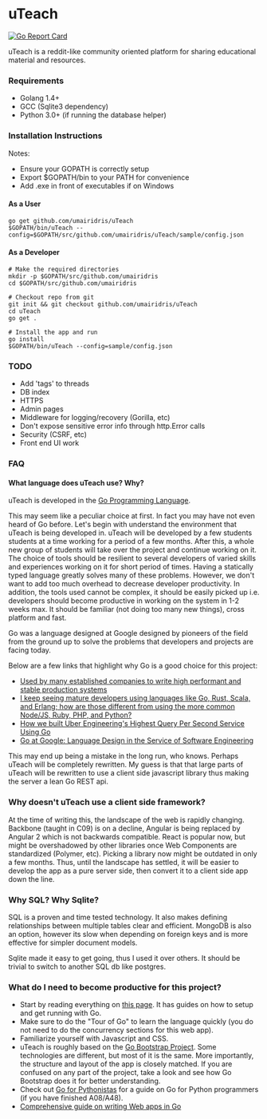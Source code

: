 # uTeach

[![Go Report Card](https://goreportcard.com/badge/github.com/UmairIdris/uTeach)](https://goreportcard.com/report/github.com/UmairIdris/uTeach)

uTeach is a reddit-like community oriented platform for sharing educational material and resources.

### Requirements
- Golang 1.4+
- GCC (Sqlite3 dependency)
- Python 3.0+ (if running the database helper)

### Installation Instructions
Notes:
- Ensure your GOPATH is correctly setup
- Export $GOPATH/bin to your PATH for convenience
- Add .exe in front of executables if on Windows

#### As a User
```
go get github.com/umairidris/uTeach
$GOPATH/bin/uTeach --config=$GOPATH/src/github.com/umairidris/uTeach/sample/config.json
```

#### As a Developer
```
# Make the required directories
mkdir -p $GOPATH/src/github.com/umairidris
cd $GOPATH/src/github.com/umairidris

# Checkout repo from git
git init && git checkout github.com/umairidris/uTeach
cd uTeach
go get .

# Install the app and run
go install
$GOPATH/bin/uTeach --config=sample/config.json
```

### TODO
- Add 'tags' to threads
- DB index
- HTTPS
- Admin pages
- Middleware for logging/recovery (Gorilla, etc)
- Don't expose sensitive error info through http.Error calls
- Security (CSRF, etc)
- Front end UI work

### FAQ

#### What language does uTeach use? Why?
uTeach is developed in the [Go Programming Language](https://golang.org/).

This may seem like a peculiar choice at first. In fact you may have not even heard of Go before.
Let's begin with understand the environment that uTeach is being developed in.
uTeach will be developed by a few students students at a time working for a period of a few months.
After this, a whole new group of students will take over the project and continue working on it.
The choice of tools should be resilient to several developers of varied skills and experiences working on it for short period of times.
Having a statically typed language greatly solves many of these problems. However, we don't want to add too much overhead to decrease developer productivity. In addition, the tools used cannot be complex, it should be easily picked up i.e. developers should become productive in working on the system in 1-2 weeks max.
It should be familiar (not doing too many new things), cross platform and fast.

Go was a language designed at Google designed by pioneers of the field from the ground up to solve the problems that developers and projects are facing today.


Below are a few links that highlight why Go is a good choice for this project:
- [Used by many established companies to write high performant and stable production systems](https://github.com/golang/go/wiki/GoUsers)
- [I keep seeing mature developers using languages like Go, Rust, Scala, and Erlang; how are those different from using the more common Node/JS, Ruby, PHP, and Python?](https://www.reddit.com/r/webdev/comments/2y3cbf)
- [How we built Uber Engineering's Highest Query Per Second Service Using Go](https://eng.uber.com/go-geofence/)
- [Go at Google: Language Design in the Service of Software Engineering](https://talks.golang.org/2012/splash.article)

This may end up being a mistake in the long run, who knows. Perhaps uTeach will be completely rewritten.
My guess is that that large parts of uTeach will be rewritten to use a client side javascript library thus making the server a lean Go REST api.

### Why doesn't uTeach use a client side framework?
At the time of writing this, the landscape of the web is rapidly changing.
Backbone (taught in C09) is on a decline, Angular is being replaced by Angular 2 which is not backwards compatible.
React is popular now, but might be overshadowed by other libraries once Web Components are standardized (Polymer, etc).
Picking a library now might be outdated in only a few months.
Thus, until the landscape has settled, it will be easier to develop the app as a pure server side, then convert it to a client side app down the line.

### Why SQL? Why Sqlite?
SQL is a proven and time tested technology. It also makes defining relationships between multiple tables clear and efficient.
MongoDB is also an option, however its slow when depending on foreign keys and is more effective for simpler document models.

Sqlite made it easy to get going, thus I used it over others. It should be trivial to switch to another SQL db like postgres.

### What do I need to become productive for this project?

- Start by reading everything on [this page](https://golang.org/doc/). It has guides on how to setup and get running with Go.
- Make sure to do the "Tour of Go" to learn the language quickly (you do not need to do the concurrency sections for this web app).
- Familiarize yourself with Javascript and CSS.
- uTeach is roughly based on the [Go Bootstrap Project](http://go-bootstrap.io/). Some technologies are different, but most of it is the same. More importantly, the structure and layout of the app is closely matched. If you are confused on any part of the project, take a look and see how Go Bootstrap does it for better understanding.
- Check out [Go for Pythonistas](http://s3.amazonaws.com/golangweekly/go_for_pythonistas.pdf) for a guide on Go for Python programmers (if you have finished A08/A48).
- [Comprehensive guide on writing Web apps in Go](https://astaxie.gitbooks.io/build-web-application-with-golang/content/en/)
